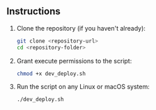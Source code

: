 ## Instructions

1. Clone the repository (if you haven't already):

    ```bash
    git clone <repository-url>
    cd <repository-folder>
    ```

2. Grant execute permissions to the script:

    ```bash
    chmod +x dev_deploy.sh
    ```

3. Run the script on any Linux or macOS system:

    ```bash
    ./dev_deploy.sh
    ```

